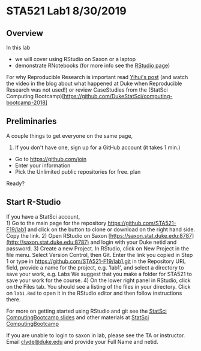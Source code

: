 # STA521 Lab1  8/30/2019

## Overview
 
In this lab 

* we will cover using RStudio on Saxon or a laptop
* demonstrate RNotebooks  (for more info see the [RStudio page](http://rmarkdown.rstudio.com/r_notebooks.html#version_control))


For why Reproducible Research is important read [Yihui's post](https://yihui.name/en/2012/06/enjoyable-reproducible-research/)  (and watch the video in the blog about what happened at Duke when Reproducible Research was not used!) or review CaseStudies from the 
(StatSci Computing Bootcamp)[https://github.com/DukeStatSci/computing-bootcamp-2018]

## Preliminaries

A couple things to get everyone on the same page,

1. If you don't have one, sign up for a GitHub account (it takes 1 min.)

  * Go to https://github.com/join
  * Enter your information
  * Pick the Unlimited public repositories for free. plan

Ready?


## Start R-Studio

If you have a StatSci account,   
    1) Go to the main page for the repository https://github.com/STA521-F19/lab1  and click on the button  to clone or download on the right hand side.  Copy the link.
   2) Open RStudio on Saxon  [https://saxon.stat.duke.edu:8787](http://saxon.stat.duke.edu:8787) and login with your Duke netid and password.
   3) Create a new Project.  In RStudio, click on New Project in the file menu.  Select Version Control, then Git. Enter the link you copied in Step 1 or type in https://github.com/STA521-F19/lab1.git  in the  Repository URL field, provide a name for the project, e.g. 'lab1', and select a directory to save your work, e.g. Labs    We suggest that you make a folder for STA521 to save your work for the course.
  4) On the lower right panel in RStudio, click on the Files tab. You should see a listing of the files in your directory. Click on `lab1.Rmd` to open it in the RStudio editor and then follow instructions there.  
  
  For more on getting started using RStudio and git see the [StatSci ComputingBootcamp slides](https://github.com/DukeStatSci/ComputingBootcamp2018/blob/master/slides/computing_bootcamp_2018.Rmd) and other materials at  [StatSci ComputingBootcamp](https://github.com/DukeStatSci/ComputingBootcamp2018/)
  
If you are unable to login to saxon in lab, please see the TA or instructor.  Email clyde@duke.edu and provide your Full Name and netid.


